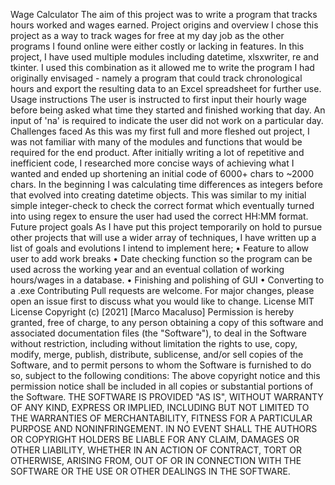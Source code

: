 Wage Calculator
The aim of this project was to write a program that tracks hours worked and wages earned.
Project origins and overview
I chose this project as a way to track wages for free at my day job as the other programs I found online were either costly or lacking in features.
In this project, I have used multiple modules including datetime, xlsxwriter, re and tkinter. I used this combination as it allowed me to write the program I had originally envisaged - namely a program that could track chronological hours and export the resulting data to an Excel spreadsheet for further use.
Usage instructions
The user is instructed to first input their hourly wage before being asked what time they started and finished working that day. An input of 'na' is required to indicate the user did not work on a particular day.
Challenges faced
As this was my first full and more fleshed out project, I was not familiar with many of the modules and functions that would be required for the end product.
After initially writing a lot of repetitive and inefficient code, I researched more concise ways of achieving what I wanted and ended up shortening an initial code of 6000+ chars to ~2000 chars.
In the beginning I was calculating time differences as integers before that evolved into creating datetime objects. This was similar to my initial simple integer-check to check the correct format which eventually turned into using regex to ensure the user had used the correct HH:MM format.
Future project goals
As I have put this project temporarily on hold to pursue other projects that will use a wider array of techniques, I have written up a list of goals and evolutions I intend to implement here;
•	Feature to allow user to add work breaks
•	Date checking function so the program can be used across the working year and an eventual collation of working hours/wages in a database.
•	Finishing and polishing of GUI
•	Converting to a .exe
Contributing
Pull requests are welcome. For major changes, please open an issue first to discuss what you would like to change.
License
MIT License
Copyright (c) [2021] [Marco Macaluso]
Permission is hereby granted, free of charge, to any person obtaining a copy of this software and associated documentation files (the "Software"), to deal in the Software without restriction, including without limitation the rights to use, copy, modify, merge, publish, distribute, sublicense, and/or sell copies of the Software, and to permit persons to whom the Software is furnished to do so, subject to the following conditions:
The above copyright notice and this permission notice shall be included in all copies or substantial portions of the Software.
THE SOFTWARE IS PROVIDED "AS IS", WITHOUT WARRANTY OF ANY KIND, EXPRESS OR IMPLIED, INCLUDING BUT NOT LIMITED TO THE WARRANTIES OF MERCHANTABILITY, FITNESS FOR A PARTICULAR PURPOSE AND NONINFRINGEMENT. IN NO EVENT SHALL THE AUTHORS OR COPYRIGHT HOLDERS BE LIABLE FOR ANY CLAIM, DAMAGES OR OTHER LIABILITY, WHETHER IN AN ACTION OF CONTRACT, TORT OR OTHERWISE, ARISING FROM, OUT OF OR IN CONNECTION WITH THE SOFTWARE OR THE USE OR OTHER DEALINGS IN THE SOFTWARE.

